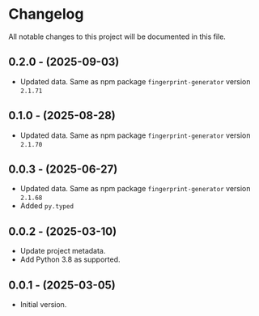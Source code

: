 # Changelog

All notable changes to this project will be documented in this file.

## 0.2.0 - (2025-09-03)

- Updated data. Same as npm package `fingerprint-generator` version `2.1.71`

## 0.1.0 - (2025-08-28)

- Updated data. Same as npm package `fingerprint-generator` version `2.1.70`

## 0.0.3 - (2025-06-27)

- Updated data. Same as npm package `fingerprint-generator` version `2.1.68`
- Added `py.typed`

## 0.0.2 - (2025-03-10)

- Update project metadata.
- Add Python 3.8 as supported.

## 0.0.1 - (2025-03-05)

- Initial version.
